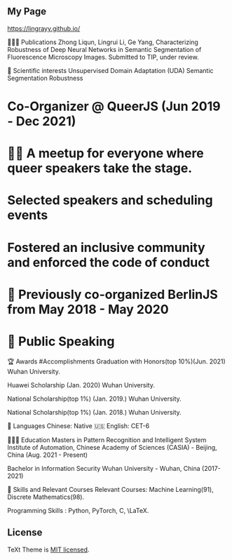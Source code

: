 <!-- # [TeXt Theme](https://github.com/kitian616/jekyll-TeXt-theme)

[![license](https://img.shields.io/github/license/kitian616/jekyll-TeXt-theme.svg)](https://github.com/kitian616/jekyll-TeXt-theme/blob/master/LICENSE)
[![Gem Version](https://img.shields.io/gem/v/jekyll-text-theme.svg)](https://github.com/kitian616/jekyll-TeXt-theme/releases)
[![Travis](https://img.shields.io/travis/kitian616/jekyll-TeXt-theme.svg)](https://travis-ci.org/kitian616/jekyll-TeXt-theme)
[![Tip Me via PayPal](https://img.shields.io/badge/PayPal-tip%20me-1462ab.svg?logo=paypal)](https://www.paypal.me/kitian616)
[![Tip Me via Bitcoin](https://img.shields.io/badge/Bitcoin-tip%20me-f7931a.svg?logo=bitcoin)](https://raw.githubusercontent.com/kitian616/jekyll-TeXt-theme/master/docs/assets/images/3Fkufxcw2xd8HnaRJBNK4ccdtkUDyyNu4V.jpg)

![TeXt Theme](https://raw.githubusercontent.com/kitian616/jekyll-TeXt-theme/master/screenshots/TeXt-home.jpg)

![TeXt Theme Details](https://raw.githubusercontent.com/kitian616/jekyll-TeXt-theme/master/screenshots/TeXt-layouts.png)
 -->
## My Page
 https://lingrayy.github.io/ 

<!-- ## Demo Pages

| Name | Description |
| --- | --- |
| [Home](https://lingrayy.github.io/) | Home page |
| [Archive](https://kitian616.github.io/jekyll-TeXt-theme/archive.html) | Archive page | -->


👩🏼‍💻 Publications
 Zhong Liqun, Lingrui Li, Ge Yang, Characterizing Robustness of Deep Neural Networks in Semantic Segmentation of Fluorescence Microscopy Images. Submitted to TIP, under review.

💖 Scientific interests
Unsupervised Domain Adaptation (UDA)
Semantic Segmentation
Robustness

# Co-Organizer @ QueerJS (Jun 2019 - Dec 2021)
# 🏳️‍🌈 A meetup for everyone where queer speakers take the stage.

# Selected speakers and scheduling events
# Fostered an inclusive community and enforced the code of conduct
# 🐻 Previously co-organized BerlinJS from May 2018 - May 2020

# 🎤 Public Speaking


🏆 Awards #Accomplishments
Graduation with Honors(top 10%)(Jun. 2021)
Wuhan University.

Huawei Scholarship (Jan. 2020)
Wuhan University.

National Scholarship(top 1%) (Jan. 2019.)
Wuhan University.

National Scholarship(top 1%) (Jan. 2018.)
Wuhan University.

💬 Languages
Chinese: Native
🇺🇸 English: CET-6


👩🏼‍🎓 Education
Masters in Pattern Recognition and Intelligent System
Institute of Automation, Chinese Academy of Sciences (CASIA) - Beijing, China (Aug. 2021 - Present)

Bachelor in Information Security
Wuhan University - Wuhan, China (2017- 2021)

📌 Skills and Relevant Courses
Relevant Courses: Machine Learning(91), Discrete Mathematics(98).

Programming Skills : Python, PyTorch, C, \LaTeX.

## License

TeXt Theme is [MIT licensed](https://github.com/kitian616/jekyll-TeXt-theme/blob/master/LICENSE).
